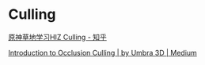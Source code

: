﻿# Culling

[原神草地学习HIZ Culling - 知乎](https://zhuanlan.zhihu.com/p/439540044)

[Introduction to Occlusion Culling | by Umbra 3D | Medium](https://medium.com/@Umbra3D/introduction-to-occlusion-culling-3d6cfb195c79)